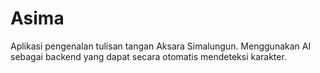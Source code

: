 # Asima
 Aplikasi pengenalan tulisan tangan Aksara Simalungun. Menggunakan AI sebagai backend yang dapat secara otomatis mendeteksi karakter.
